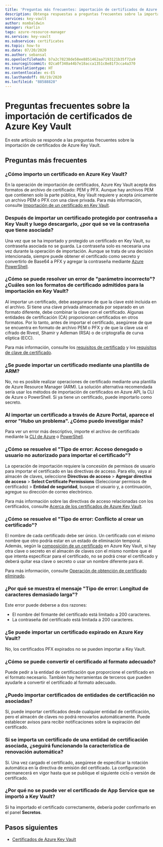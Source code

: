 ```yaml
---
title: 'Preguntas más frecuentes: importación de certificados de Azure Key Vault'
description: Obtenga respuestas a preguntas frecuentes sobre la importación de certificados de Azure Key Vault.
services: key-vault
author: msmbaldwin
manager: rkarlin
tags: azure-resource-manager
ms.service: key-vault
ms.subservice: certificates
ms.topic: how-to
ms.date: 07/20/2020
ms.author: sebansal
ms.openlocfilehash: b7a2c78238de58ee8851462aa7193121b35f72a9
ms.sourcegitcommit: 02ca0f340a44b7e18acca1351c8e81f3cca4a370
ms.translationtype: HT
ms.contentlocale: es-ES
ms.lasthandoff: 08/19/2020
ms.locfileid: "88588828"
---
```

# <a name="importing-azure-key-vault-certificates-faq"></a>Preguntas frecuentes sobre la importación de certificados de Azure Key Vault

En este artículo se responde a las preguntas frecuentes sobre la importación de certificados de Azure Key Vault.

## <a name="frequently-asked-questions"></a>Preguntas más frecuentes

### <a name="how-can-i-import-a-certificate-in-azure-key-vault"></a>¿Cómo importo un certificado en Azure Key Vault?

En la operación de importación de certificados, Azure Key Vault acepta dos formatos de archivo de certificado: PEM y PFX. Aunque hay archivos PEM que contienen solo la parte pública, Key Vault requiere y acepta únicamente un archivo PEM o PFX con una clave privada. Para más información, consulte [Importación de un certificado en Key Vault](https://docs.microsoft.com/azure/key-vault/certificates/tutorial-import-certificate#import-a-certificate-to-key-vault).

### <a name="after-i-import-a-password-protected-certificate-to-key-vault-and-then-download-it-why-cant-i-see-the-password-thats-associated-with-it"></a>Después de importar un certificado protegido por contraseña a Key Vault y luego descargarlo, ¿por qué se ve la contraseña que tiene asociada?
    
Una vez que se ha importado y protegido un certificado en Key Vault, su contraseña asociada no se guarda. La contraseña solo es necesaria una vez durante la operación de importación. Aunque se trata de una decisión intencionada, siempre puede obtener el certificado como secreto y convertirlo de Base64 a PFX y agregar la contraseña mediante [Azure PowerShell](https://social.technet.microsoft.com/wiki/contents/articles/37431.exporting-azure-app-service-certificates.aspx).

### <a name="how-can-i-resolve-a-bad-parameter-error-what-are-the-supported-certificate-formats-for-importing-to-key-vault"></a>¿Cómo se puede resolver un error de "parámetro incorrecto"? ¿Cuáles son los formatos de certificado admitidos para la importación en Key Vault?

Al importar un certificado, debe asegurarse de que la clave esté incluida en el archivo. Si tiene una clave privada almacenada por separado en un formato diferente, debe combinar la clave con el certificado. Algunas entidades de certificación (CA) proporcionan certificados en otros formatos. Por lo tanto, antes de importar el certificado, asegúrese de que se encuentra en formato de archivo PEM o PFX y de que la clave usa el cifrado de Rivest, Shamir y Adleman (RSA) o de criptografía de curva elíptica (ECC). 

Para más información, consulte los [requisitos de certificado](https://docs.microsoft.com/azure/key-vault/certificates/certificate-scenarios#formats-of-import-we-support) y los [requisitos de clave de certificado](https://docs.microsoft.com/azure/key-vault/keys/about-keys#cryptographic-protection).

###  <a name="can-i-import-a-certificate-by-using-an-arm-template"></a>¿Se puede importar un certificado mediante una plantilla de ARM?

No, no es posible realizar operaciones de certificado mediante una plantilla de Azure Resource Manager (ARM). La solución alternativa recomendada sería usar los métodos de importación de certificados en Azure API, la CLI de Azure o PowerShell. Si ya tiene un certificado, puede importarlo como secreto.

### <a name="when-i-import-a-certificate-via-the-azure-portal-i-get-a-something-went-wrong-error-how-can-i-investigate-further"></a>Al importar un certificado a través de Azure Portal, aparece el error "Hubo un problema". ¿Cómo puedo investigar más?
    
Para ver un error más descriptivo, importe el archivo de certificado mediante la [CLI de Azure](https://docs.microsoft.com/cli/azure/keyvault/certificate?view=azure-cli-latest#az-keyvault-certificate-import) o [PowerShell](https://docs.microsoft.com/powershell/module/azurerm.keyvault/import-azurekeyvaultcertificate?view=azurermps-6.13.0).

### <a name="how-can-i-resolve-error-type-access-denied-or-user-is-unauthorized-to-import-certificate"></a>¿Cómo se resuelve el "Tipo de error: Acceso denegado o usuario no autorizado para importar el certificado"?
    
La operación de importación requiere la concesión de permisos de usuario para importar el certificado en las directivas de acceso. Para ello, vaya al almacén de claves, seleccione **Directivas de acceso** > **Agregar directiva de acceso** > **Select Certificate Permissions** (Seleccionar permisos de certificado)  > **Entidad de seguridad**, busque el usuario y, a continuación, agregue su dirección de correo electrónico. 

Para más información sobre las directivas de acceso relacionadas con los certificados, consulte [Acerca de los certificados de Azure Key Vault](https://docs.microsoft.com/azure/key-vault/certificates/about-certificates#certificate-access-control).


### <a name="how-can-i-resolve-error-type-conflict-when-creating-a-certificate"></a>¿Cómo se resuelve el "Tipo de error: Conflicto al crear un certificado"?
    
El nombre de cada certificado debe ser único. Un certificado con el mismo nombre que otro podría estar en un estado de eliminación temporal. Además, según la [composición de un certificado](https://docs.microsoft.com/azure/key-vault/certificates/about-certificates#composition-of-a-certificate) en Azure Key Vault, si hay otra clave o secreto en el almacén de claves con el mismo nombre que el que intenta especificar para el certificado, no se podrá crear el certificado y deberá quitar esa clave o secreto o usar un nombre diferente para él. 

Para más información, consulte [Operación de obtención de certificado eliminado](https://docs.microsoft.com/rest/api/keyvault/getdeletedcertificate/getdeletedcertificate).

### <a name="why-am-i-getting-error-type-char-length-is-too-long"></a>¿Por qué se muestra el mensaje "Tipo de error: Longitud de caracteres demasiado larga"?
Este error puede deberse a dos razones:    
* El nombre del firmante del certificado está limitado a 200 caracteres.
* La contraseña del certificado está limitada a 200 caracteres.

### <a name="can-i-import-an-expired-certificate-to-azure-key-vault"></a>¿Se puede importar un certificado expirado en Azure Key Vault?
    
No, los certificados PFX expirados no se pueden importar a Key Vault.

### <a name="how-can-i-convert-my-certificate-to-the-proper-format"></a>¿Cómo se puede convertir el certificado al formato adecuado?

Puede pedir a la entidad de certificación que proporcione el certificado en el formato necesario. También hay herramientas de terceros que pueden ayudarle a convertir el certificado al formato adecuado.

### <a name="can-i-import-certificates-from-non-partner-cas"></a>¿Puedo importar certificados de entidades de certificación no asociadas?
Sí, puede importar certificados desde cualquier entidad de certificación, pero el almacén de claves no podrá renovarlos automáticamente. Puede establecer avisos para recibir notificaciones sobre la expiración del certificado.

### <a name="if-i-import-a-certificate-from-a-partner-ca-will-the-autorenewal-feature-still-work"></a>Si se importa un certificado de una entidad de certificación asociada, ¿seguirá funcionando la característica de renovación automática?
Sí. Una vez cargado el certificado, asegúrese de especificar la rotación automática en la directiva de emisión del certificado. La configuración permanecerá en vigor hasta que se publique el siguiente ciclo o versión de certificado.

### <a name="why-cant-i-see-the-app-service-certificate-that-i-imported-to-key-vault"></a>¿Por qué no se puede ver el certificado de App Service que se importó a Key Vault? 
Si ha importado el certificado correctamente, debería poder confirmarlo en el panel **Secretos**.


## <a name="next-steps"></a>Pasos siguientes

- [Certificados de Azure Key Vault](/azure/key-vault/certificates/about-certificates)
